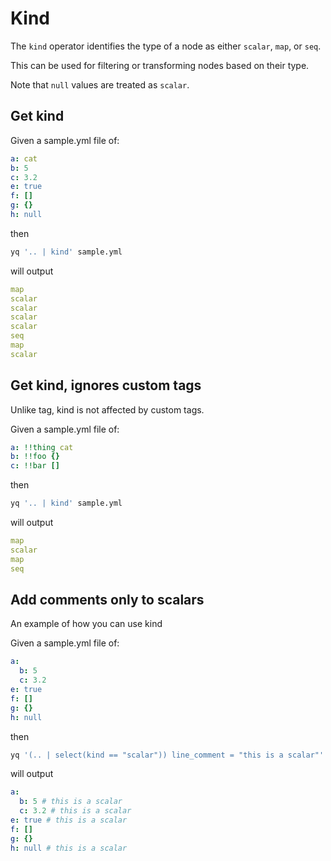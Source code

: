 # Kind

The `kind` operator identifies the type of a node as either `scalar`, `map`, or `seq`.

This can be used for filtering or transforming nodes based on their type.

Note that `null` values are treated as `scalar`.

## Get kind
Given a sample.yml file of:
```yaml
a: cat
b: 5
c: 3.2
e: true
f: []
g: {}
h: null
```
then
```bash
yq '.. | kind' sample.yml
```
will output
```yaml
map
scalar
scalar
scalar
scalar
seq
map
scalar
```

## Get kind, ignores custom tags
Unlike tag, kind is not affected by custom tags.

Given a sample.yml file of:
```yaml
a: !!thing cat
b: !!foo {}
c: !!bar []
```
then
```bash
yq '.. | kind' sample.yml
```
will output
```yaml
map
scalar
map
seq
```

## Add comments only to scalars
An example of how you can use kind

Given a sample.yml file of:
```yaml
a:
  b: 5
  c: 3.2
e: true
f: []
g: {}
h: null
```
then
```bash
yq '(.. | select(kind == "scalar")) line_comment = "this is a scalar"' sample.yml
```
will output
```yaml
a:
  b: 5 # this is a scalar
  c: 3.2 # this is a scalar
e: true # this is a scalar
f: []
g: {}
h: null # this is a scalar
```

